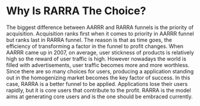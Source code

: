 # Why Is RARRA The Choice?

The biggest difference between AARRR and RARRA funnels is the priority of acquisition. Acquisition ranks first when it comes to priority in AARRR funnel but ranks last in RARRA funnel. The reason is that as time goes, the efficiency of transforming a factor in the funnel to profit changes. When AARRR came up in 2007, on average, user stickness of products is relatively high so the reward of user traffic is high. However nowadays the world is filled with advertisements, user traffic becomes more and more worthless. Since there are so many choices for users, producing a application standing out in the homogenizing market becomes the key factor of success. In this case, RARRA is a better funnel to be applied. Applications lose their users rapidly, but it is core users that contribute to the profit. RARRA is the model aims at generating core users and is the one should be embraced currently.
